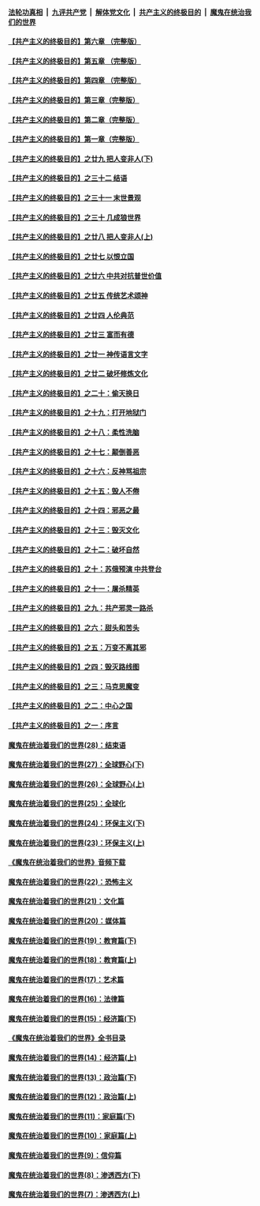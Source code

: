 ####  [法轮功真相](../../../../basic/blob/master/README.md?t=06181202) &nbsp;|&nbsp; [九评共产党](../../../../9ping.md/blob/master/README.md?t=06181202) &nbsp;|&nbsp; [解体党文化](../../../../jtdwh.md/blob/master/README.md?t=06181202)  &nbsp;|&nbsp; [共产主义的终极目的](../../../../gczydzjmd.md/blob/master/README.md?t=06181202) &nbsp;|&nbsp; [魔鬼在统治我们的世界](../../../../mgztzwmdsj.md/blob/master/README.md?t=06181202) 

#### [【共产主义的终极目的】第六章 （完整版）](../pages/nsc422/n11428913.md?t=06181202) 

#### [【共产主义的终极目的】第五章 （完整版）](../pages/nsc422/n11428912.md?t=06181202) 

#### [【共产主义的终极目的】第四章 （完整版）](../pages/nsc422/n11428907.md?t=06181202) 

#### [【共产主义的终极目的】第三章（完整版）](../pages/nsc422/n11428848.md?t=06181202) 

#### [【共产主义的终极目的】第二章（完整版）](../pages/nsc422/n11428831.md?t=06181202) 

#### [【共产主义的终极目的】第一章（完整版）](../pages/nsc422/n11417651.md?t=06181202) 

#### [【共产主义的终极目的】之廿九 把人变非人(下)](../pages/nsc422/n11344140.md?t=06181202) 

#### [【共产主义的终极目的】之三十二 结语](../pages/nsc422/n11360535.md?t=06181202) 

#### [【共产主义的终极目的】之三十一 末世景观](../pages/nsc422/n11351129.md?t=06181202) 

#### [【共产主义的终极目的】之三十 几成狼世界](../pages/nsc422/n11348280.md?t=06181202) 

#### [【共产主义的终极目的】之廿八 把人变非人(上)](../pages/nsc422/n11340492.md?t=06181202) 

#### [【共产主义的终极目的】之廿七 以恨立国](../pages/nsc422/n11336944.md?t=06181202) 

#### [【共产主义的终极目的】之廿六 中共对抗普世价值](../pages/nsc422/n11324785.md?t=06181202) 

#### [【共产主义的终极目的】之廿五 传统艺术颂神](../pages/nsc422/n11296396.md?t=06181202) 

#### [【共产主义的终极目的】之廿四 人伦典范](../pages/nsc422/n11296397.md?t=06181202) 

#### [【共产主义的终极目的】之廿三 富而有德](../pages/nsc422/n11283598.md?t=06181202) 

#### [【共产主义的终极目的】之廿一 神传语言文字](../pages/nsc422/n11263265.md?t=06181202) 

#### [【共产主义的终极目的】之廿二 破坏修炼文化](../pages/nsc422/n11245728.md?t=06181202) 

#### [【共产主义的终极目的】之二十：偷天换日](../pages/nsc422/n11238846.md?t=06181202) 

#### [【共产主义的终极目的】之十九：打开地狱门](../pages/nsc422/n11206376.md?t=06181202) 

#### [【共产主义的终极目的】之十八：柔性洗脑](../pages/nsc422/n11199994.md?t=06181202) 

#### [【共产主义的终极目的】之十七：颠倒善恶](../pages/nsc422/n11179782.md?t=06181202) 

#### [【共产主义的终极目的】之十六：反神骂祖宗](../pages/nsc422/n11166798.md?t=06181202) 

#### [【共产主义的终极目的】之十五：毁人不倦](../pages/nsc422/n11166792.md?t=06181202) 

#### [【共产主义的终极目的】之十四：邪恶之最](../pages/nsc422/n11150249.md?t=06181202) 

#### [【共产主义的终极目的】之十三：毁灭文化](../pages/nsc422/n11135227.md?t=06181202) 

#### [【共产主义的终极目的】之十二：破坏自然](../pages/nsc422/n11135214.md?t=06181202) 

#### [【共产主义的终极目的】之十：苏俄预演 中共登台](../pages/nsc422/n11118424.md?t=06181202) 

#### [【共产主义的终极目的】之十一：屠杀精英](../pages/nsc422/n11118442.md?t=06181202) 

#### [【共产主义的终极目的】之九：共产邪灵一路杀](../pages/nsc422/n11114139.md?t=06181202) 

#### [【共产主义的终极目的】之六：甜头和苦头](../pages/nsc422/n11096971.md?t=06181202) 

#### [【共产主义的终极目的】之五：万变不离其邪](../pages/nsc422/n11091285.md?t=06181202) 

#### [【共产主义的终极目的】之四：毁灭路线图](../pages/nsc422/n11086284.md?t=06181202) 

#### [【共产主义的终极目的】之三：马克思魔变](../pages/nsc422/n11061941.md?t=06181202) 

#### [【共产主义的终极目的】之二：中心之国](../pages/nsc422/n11047728.md?t=06181202) 

#### [【共产主义的终极目的】之一：序言](../pages/nsc422/n11086077.md?t=06181202) 

#### [魔鬼在统治着我们的世界(28)：结束语](../pages/nsc422/n10936246.md?t=06181202) 

#### [魔鬼在统治着我们的世界(27)：全球野心(下)](../pages/nsc422/n10928319.md?t=06181202) 

#### [魔鬼在统治着我们的世界(26)：全球野心(上)](../pages/nsc422/n10900318.md?t=06181202) 

#### [魔鬼在统治着我们的世界(25)：全球化](../pages/nsc422/n10788205.md?t=06181202) 

#### [魔鬼在统治着我们的世界(24)：环保主义(下)](../pages/nsc422/n10695307.md?t=06181202) 

#### [魔鬼在统治着我们的世界(23)：环保主义(上)](../pages/nsc422/n10688613.md?t=06181202) 

#### [《魔鬼在统治着我们的世界》音频下载](../pages/nsc422/n10635553.md?t=06181202) 

#### [魔鬼在统治着我们的世界(22)：恐怖主义](../pages/nsc422/n10614727.md?t=06181202) 

#### [魔鬼在统治着我们的世界(21)：文化篇](../pages/nsc422/n10597706.md?t=06181202) 

#### [魔鬼在统治着我们的世界(20)：媒体篇](../pages/nsc422/n10586579.md?t=06181202) 

#### [魔鬼在统治着我们的世界(19)：教育篇(下)](../pages/nsc422/n10564808.md?t=06181202) 

#### [魔鬼在统治着我们的世界(18)：教育篇(上)](../pages/nsc422/n10526970.md?t=06181202) 

#### [魔鬼在统治着我们的世界(17)：艺术篇](../pages/nsc422/n10499093.md?t=06181202) 

#### [魔鬼在统治着我们的世界(16)：法律篇](../pages/nsc422/n10485969.md?t=06181202) 

#### [魔鬼在统治着我们的世界(15)：经济篇(下)](../pages/nsc422/n10469975.md?t=06181202) 

#### [《魔鬼在统治着我们的世界》全书目录](../pages/nsc422/n10464261.md?t=06181202) 

#### [魔鬼在统治着我们的世界(14)：经济篇(上)](../pages/nsc422/n10457370.md?t=06181202) 

#### [魔鬼在统治着我们的世界(13)：政治篇(下)](../pages/nsc422/n10448270.md?t=06181202) 

#### [魔鬼在统治着我们的世界(12)：政治篇(上)](../pages/nsc422/n10444576.md?t=06181202) 

#### [魔鬼在统治着我们的世界(11)：家庭篇(下)](../pages/nsc422/n10440961.md?t=06181202) 

#### [魔鬼在统治着我们的世界(10)：家庭篇(上)](../pages/nsc422/n10435448.md?t=06181202) 

#### [魔鬼在统治着我们的世界(9)：信仰篇](../pages/nsc422/n10432159.md?t=06181202) 

#### [魔鬼在统治着我们的世界(8)：渗透西方(下)](../pages/nsc422/n10429603.md?t=06181202) 

#### [魔鬼在统治着我们的世界(7)：渗透西方(上)](../pages/nsc422/n10426013.md?t=06181202) 

